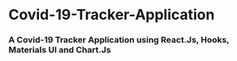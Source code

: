 # Covid-19-Tracker-Application
### A Covid-19 Tracker Application using React.Js, Hooks, Materials UI and Chart.Js
